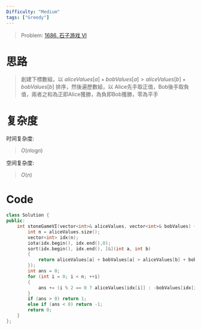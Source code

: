 ```yaml
---
Difficulty: "Medium"
tags: ["Greedy"]
---
```


> Problem: [1686. 石子游戏 VI](https://leetcode.cn/problems/stone-game-vi/description/)

# 思路

> 創建下標數組，以 $aliceValues[a] + bobValues[a] > aliceValues[b] + bobValues[b]$ 排序，然後遍歷數組，以 Alice先手取正值，Bob後手取負值，兩者之和為正即Alice獲勝，為負即Bob獲勝，零為平手

# 复杂度

时间复杂度:
> $O(n\text{log}n)$

空间复杂度:
> $O(n)$

# Code
```C++ []
class Solution {
public:
    int stoneGameVI(vector<int>& aliceValues, vector<int>& bobValues) {
        int n = aliceValues.size();
        vector<int> idx(n);
        iota(idx.begin(), idx.end(),0);
        sort(idx.begin(), idx.end(), [&](int a, int b)
        {
            return aliceValues[a] + bobValues[a] > aliceValues[b] + bobValues[b];
        });
        int ans = 0;
        for (int i = 0; i < n; ++i)
        {
            ans += (i % 2 == 0 ? aliceValues[idx[i]] : -bobValues[idx[i]]);
        }
        if (ans > 0) return 1;
        else if (ans < 0) return -1;
        return 0;
    }
};
```
  
